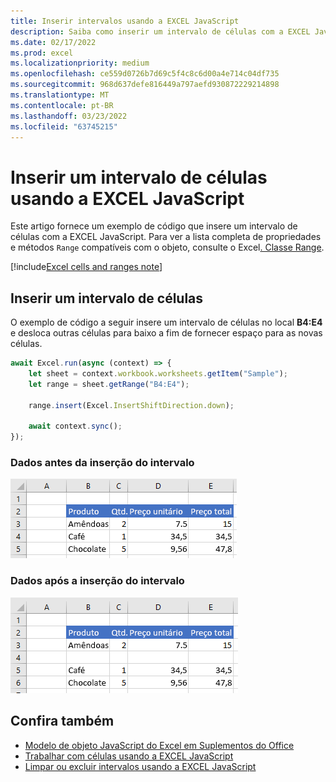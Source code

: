 ```yaml
---
title: Inserir intervalos usando a EXCEL JavaScript
description: Saiba como inserir um intervalo de células com a EXCEL JavaScript.
ms.date: 02/17/2022
ms.prod: excel
ms.localizationpriority: medium
ms.openlocfilehash: ce559d0726b7d69c5f4c8c6d00a4e714c04df735
ms.sourcegitcommit: 968d637defe816449a797aefd930872229214898
ms.translationtype: MT
ms.contentlocale: pt-BR
ms.lasthandoff: 03/23/2022
ms.locfileid: "63745215"
---
```

# <a name="insert-a-range-of-cells-using-the-excel-javascript-api"></a>Inserir um intervalo de células usando a EXCEL JavaScript

Este artigo fornece um exemplo de código que insere um intervalo de células com a EXCEL JavaScript. Para ver a lista completa de propriedades e métodos `Range` compatíveis com o objeto, consulte o Excel[. Classe Range](/javascript/api/excel/excel.range).

[!include[Excel cells and ranges note](../includes/note-excel-cells-and-ranges.md)]

## <a name="insert-a-range-of-cells"></a>Inserir um intervalo de células

O exemplo de código a seguir insere um intervalo de células no local **B4:E4** e desloca outras células para baixo a fim de fornecer espaço para as novas células.

```js
await Excel.run(async (context) => {
    let sheet = context.workbook.worksheets.getItem("Sample");
    let range = sheet.getRange("B4:E4");

    range.insert(Excel.InsertShiftDirection.down);

    await context.sync();
});
```

### <a name="data-before-range-is-inserted"></a>Dados antes da inserção do intervalo

![Dados em Excel antes da inserção do intervalo.](../images/excel-ranges-start.png)

### <a name="data-after-range-is-inserted"></a>Dados após a inserção do intervalo

![Dados no Excel após a inserção do intervalo.](../images/excel-ranges-after-insert.png)

## <a name="see-also"></a>Confira também

- [Modelo de objeto JavaScript do Excel em Suplementos do Office](excel-add-ins-core-concepts.md)
- [Trabalhar com células usando a EXCEL JavaScript](excel-add-ins-cells.md)
- [Limpar ou excluir intervalos usando a EXCEL JavaScript](excel-add-ins-ranges-clear-delete.md)
